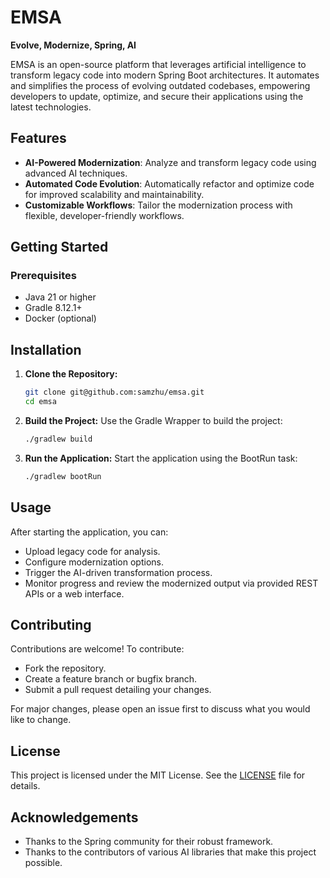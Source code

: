 # EMSA
**Evolve, Modernize, Spring, AI**

EMSA is an open-source platform that leverages artificial intelligence to transform legacy code into modern Spring Boot architectures. It automates and simplifies the process of evolving outdated codebases, empowering developers to update, optimize, and secure their applications using the latest technologies.

## Features

- **AI-Powered Modernization**: Analyze and transform legacy code using advanced AI techniques.
- **Automated Code Evolution**: Automatically refactor and optimize code for improved scalability and maintainability.
- **Customizable Workflows**: Tailor the modernization process with flexible, developer-friendly workflows.

## Getting Started

### Prerequisites
- Java 21 or higher
- Gradle 8.12.1+
- Docker (optional)

## Installation

1. **Clone the Repository:**
   ```bash
   git clone git@github.com:samzhu/emsa.git
   cd emsa
   ```

2. **Build the Project:**
   Use the Gradle Wrapper to build the project:
   ```bash
   ./gradlew build
   ```

3. **Run the Application:**
   Start the application using the BootRun task:
   ```bash
   ./gradlew bootRun
   ```

## Usage

After starting the application, you can:
- Upload legacy code for analysis.
- Configure modernization options.
- Trigger the AI-driven transformation process.
- Monitor progress and review the modernized output via provided REST APIs or a web interface.

## Contributing

Contributions are welcome! To contribute:
- Fork the repository.
- Create a feature branch or bugfix branch.
- Submit a pull request detailing your changes.

For major changes, please open an issue first to discuss what you would like to change.

## License

This project is licensed under the MIT License. See the [LICENSE](LICENSE) file for details.

## Acknowledgements

- Thanks to the Spring community for their robust framework.
- Thanks to the contributors of various AI libraries that make this project possible.
